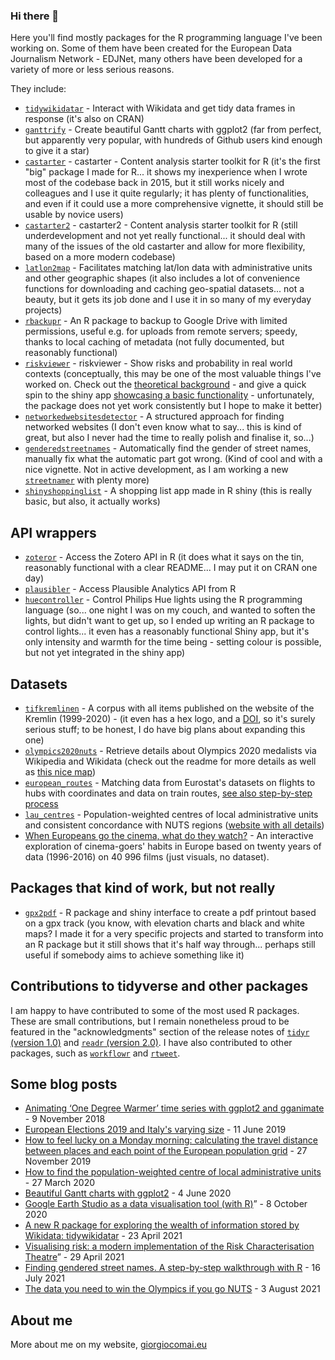 ### Hi there 👋

Here you'll find mostly packages for the R programming language I've been working on. Some of them have been created for the European Data Journalism Network - EDJNet, many others have been developed for a variety of more or less serious reasons.


They include:

- [`tidywikidatar`](https://github.com/EDJNet/tidywikidatar) - Interact with Wikidata and get tidy data frames in response (it's also on CRAN)
- [`ganttrify`](https://github.com/giocomai/ganttrify) - Create beautiful Gantt charts with ggplot2 (far from perfect, but apparently very popular, with hundreds of Github users kind enough to give it a star)
- [`castarter`](https://github.com/giocomai/castarter) - castarter - Content analysis starter toolkit for R (it's the first "big" package I made for R... it shows my inexperience when I wrote most of the codebase back in 2015, but it still works nicely and colleagues and I use it quite regularly; it has plenty of functionalities, and even if it could use a more comprehensive vignette, it should still be usable by novice users)
- [`castarter2`](https://github.com/giocomai/castarter2) - castarter2 - Content analysis starter toolkit for R (still underdevelopment and not yet really functional... it should deal with many of the issues of the old castarter and allow for more flexibility, based on a more modern codebase)
- [`latlon2map`](https://github.com/giocomai/latlon2map) - Facilitates matching lat/lon data with administrative units and other geographic shapes (it also includes a lot of convenience functions for downloading and caching geo-spatial datasets... not a beauty, but it gets its job done and I use it in so many of my everyday projects)
- [`rbackupr`](https://github.com/giocomai/rbackupr) - An R package to backup to Google Drive with limited permissions, useful e.g. for uploads from remote servers; speedy, thanks to local caching of metadata (not fully documented, but reasonably functional)
- [`riskviewer`](https://github.com/EDJNet/riskviewer) - riskviewer - Show risks and probability in real world contexts (conceptually, this may be one of the most valuable things I've worked on. Check out the [theoretical background](https://edjnet.github.io/riskviewer/articles/introduction.html) - and give a quick spin to the shiny app [showcasing a basic functionality](https://riskviewer.europeandatajournalism.eu/) - unfortunately, the package does not yet work consistently but I hope to make it better)
- [`networkedwebsitesdetector`](https://github.com/giocomai/networkedwebsitesdetector) -  A structured approach for finding networked websites (I don't even know what to say... this is kind of great, but also I never had the time to really polish and finalise it, so...)
- [`genderedstreetnames`](https://github.com/giocomai/genderedstreetnames) - Automatically find the gender of street names, manually fix what the automatic part got wrong. (Kind of cool and with a nice vignette. Not in active development, as I am working a new [`streetnamer`](https://github.com/giocomai/streetnamer) with plenty more)
- [`shinyshoppinglist`](https://github.com/giocomai/shinyshoppinglist) - A shopping list app made in R shiny (this is really basic, but also, it actually works)

## API wrappers

- [`zoteror`](https://github.com/giocomai/zoteror) -  Access the Zotero API in R (it does what it says on the tin, reasonably functional with a clear README... I may put it on CRAN one day)
- [`plausibler`](https://github.com/giocomai/plausibler) - Access Plausible Analytics API from R 
- [`huecontroller`](https://github.com/giocomai/huecontroller) - Control Philips Hue lights using the R programming language (so... one night I was on my couch, and wanted to soften the lights, but didn't want to get up, so I ended up writing an R package to control lights... it even has a reasonably functional Shiny app, but it's only intensity and warmth for the time being - setting colour is possible, but not yet integrated in the shiny app)


## Datasets

- [`tifkremlinen`](https://github.com/giocomai/tifkremlinen) - A corpus with all items published on the website of the Kremlin (1999-2020) - (it even has a hex logo, and a [DOI](https://discuss-data.net/dataset/5eb1481e-ae89-45bf-9c88-03574910730a/), so it's surely serious stuff; to be honest, I do have big plans about expanding this one)
- [`olympics2020nuts`](https://github.com/EDJNet/olympics2020nuts`) - Retrieve details about Olympics 2020 medalists via Wikipedia and Wikidata (check out the readme for more details as well as [this nice map](https://edjnet.github.io/olympics2020nuts/medalists_map.html))
- [`european_routes`](https://github.com/EDJNet/european_routes) - Matching data from Eurostat's datasets on flights to hubs with coordinates and data on train routes, [see also step-by-step process](https://edjnet.github.io/european_routes/)
- [`lau_centres`](https://github.com/EDJNet/lau_centres) -  Population-weighted centres of local administrative units and consistent concordance with NUTS regions ([website with all details](https://edjnet.github.io/lau_centres/))
- [When Europeans go the cinema, what do they watch?](https://datavis.europeandatajournalism.eu/obct/giocomai/2018-04-EuropeanCinema/) - An interactive exploration of cinema-goers' habits in Europe based on twenty years of data (1996-2016) on 40 996 films (just visuals, no dataset).


## Packages that kind of work, but not really
- [`gpx2pdf`](https://github.com/giocomai/gpx2pdf) - R package and shiny interface to create a pdf printout based on a gpx track (you know, with elevation charts and black and white maps? I made it for a very specific projects and started to transform into an R package but it still shows that it's half way through... perhaps still useful if somebody aims to achieve something like it)

## Contributions to tidyverse and other packages

I am happy to have contributed to some of the most used R packages. These are small contributions, but I remain nonetheless proud to be featured in the "acknowledgments" section of the release notes of [`tidyr` (version 1.0)](https://www.tidyverse.org/blog/2019/09/tidyr-1-0-0/#thanks) and [`readr` (version 2.0)](https://www.tidyverse.org/blog/2021/07/readr-2-0-0/#acknowledgements). I have also contributed to other packages, such as [`workflowr`](https://github.com/workflowr/workflowr) and [`rtweet`](https://github.com/ropensci/rtweet/pull/378).

## Some blog posts

- [Animating ‘One Degree Warmer’ time series with ggplot2 and gganimate](https://medium.com/european-data-journalism-network/animating-one-degree-warmer-time-series-with-ggplot2-and-gganimate-7460862fcd7e) - 9 November 2018
- [European Elections 2019 and Italy's varying size](https://medium.com/european-data-journalism-network/european-elections-2019-and-italys-varying-size-fb4ed07d4ff6) - 11 June 2019
- [How to feel lucky on a Monday morning: calculating the travel distance between places and each point of the European population grid](https://medium.com/european-data-journalism-network/how-to-feel-lucky-on-a-monday-morning-b73f4235320d) - 27 November 2019
- [How to find the population-weighted centre of local administrative units](https://medium.com/european-data-journalism-network/how-to-find-the-population-weighted-centre-of-local-administrative-units-a0d198fc91f7) - 27 March 2020
- [Beautiful Gantt charts with ggplot2](https://medium.com/european-data-journalism-network/beautiful-gantt-charts-with-ggplot2-80ccd8c2c788) - 4 June 2020
- [Google Earth Studio as a data visualisation tool (with R)](https://medium.com/european-data-journalism-network/google-earth-studio-as-a-data-visualisation-tool-with-r-9501ddd6869)” - 8 October 2020
- [A new R package for exploring the wealth of information stored by Wikidata: tidywikidatar](https://medium.com/european-data-journalism-network/a-new-r-package-for-exploring-the-wealth-of-information-stored-by-wikidata-fe85e82b6440) - 23 April 2021
- [Visualising risk: a modern implementation of the Risk Characterisation Theatre](https://medium.com/european-data-journalism-network/visualising-risk-a-modern-implementation-of-the-risk-characterization-theatre-2ea860fe08e7)” - 29 April 2021
- [Finding gendered street names. A step-by-step walkthrough with R](https://medium.com/european-data-journalism-network/finding-gendered-street-names-a-step-by-step-walkthrough-with-r-7608c2d36a77) - 16 July 2021
- [The data you need to win the Olympics if you go NUTS](https://medium.com/european-data-journalism-network/the-data-you-need-to-win-the-olympics-if-you-go-nuts-6d03b9df34e6) - 3 August 2021


## About me

More about me on my website, [giorgiocomai.eu](https://giorgiocomai.eu/)
